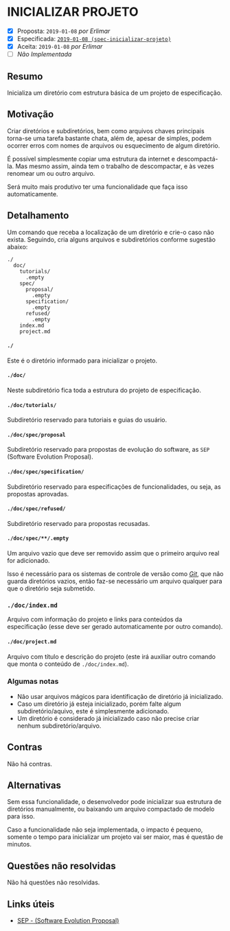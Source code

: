 # INICIALIZAR PROJETO

* [x] Proposta: `2019-01-08` _por Erlimar_
* [x] Especificada: [`2019-01-08 (spec-inicializar-projeto)`][SPECLink]
* [x] Aceita: `2019-01-08` _por Erlimar_
* [ ] _Não Implementada_

## Resumo
[summary]: #summary

Inicializa um diretório com estrutura básica de um projeto de especificação.

## Motivação
[motivation]: #motivation

Criar diretórios e subdiretórios, bem como arquivos chaves principais torna-se uma
tarefa bastante chata, além de, apesar de simples, podem ocorrer erros com nomes de
arquivos ou esquecimento de algum diretório.

É possível simplesmente copiar uma estrutura da internet e descompactá-la. Mas mesmo
assim, ainda tem o trabalho de descompactar, e às vezes renomear um ou outro arquivo.

Será muito mais produtivo ter uma funcionalidade que faça isso automaticamente.

## Detalhamento
[detailing]: #detailing

Um comando que receba a localização de um diretório e crie-o caso não exista.
Seguindo, cria alguns arquivos e subdiretórios conforme sugestão abaixo:

```
./
  doc/
    tutorials/
      .empty
    spec/
      proposal/
        .empty
      specification/
        .empty
      refused/
        .empty
    index.md
    project.md
```

#### `./`
Este é o diretório informado para inicializar o projeto.

#### `./doc/`
Neste subdiretório fica toda a estrutura do projeto de especificação.

#### `./doc/tutorials/`
Subdiretório reservado para tutoriais e guias do usuário.

#### `./doc/spec/proposal`
Subdiretório reservado para propostas de evolução do software, as `SEP`
(Software Evolution Proposal).

#### `./doc/spec/specification/`
Subdiretório reservado para especificações de funcionalidades, ou seja,
as propostas aprovadas.

#### `./doc/spec/refused/`
Subdiretório reservado para propostas recusadas.

#### `./doc/spec/**/.empty`
Um arquivo vazio que deve ser removido assim que o primeiro arquivo real for
adicionado.

Isso é necessário para os sistemas de controle de versão como
*[Git][GitLink]*, que não guarda diretórios vazios, então faz-se necessário um arquivo
qualquer para que o diretório seja submetido.

### `./doc/index.md`
Arquivo com informação do projeto e links para conteúdos da especificação
(esse deve ser gerado automaticamente por outro comando).

#### `./doc/project.md`
Arquivo com título e descrição do projeto (este irá auxiliar outro comando que
monta o conteúdo de `./doc/index.md`).

### Algumas notas

* Não usar arquivos mágicos para identificação de diretório já inicializado.
* Caso um diretório já esteja inicializado, porém falte algum subdiretório/aquivo,
  este é simplesmente adicionado.
* Um diretório é considerado já inicializado caso não precise criar nenhum
  subdiretório/arquivo.

## Contras
[drawbacks]: #drawbacks

Não há contras.

## Alternativas
[alternatives]: #alternatives

Sem essa funcionalidade, o desenvolvedor pode inicializar sua estrutura de diretórios
manualmente, ou baixando um arquivo compactado de modelo para isso.

Caso a funcionalidade não seja implementada, o impacto é pequeno, somente o tempo
para inicializar um projeto vai ser maior, mas é questão de minutos.

## Questões não resolvidas
[unresolved]: #unresolved

Não há questões não resolvidas.

## Links úteis
[links]: #links

* [SEP - (Software Evolution Proposal)][SEPLink]

[SPECLink]: ../specification/spec-inicializar-projeto.md
[GitLink]: https://www.git-scm.com
[SEPLink]: https://github.com/e5r/alm/blob/master/doc/draft/SEP.md